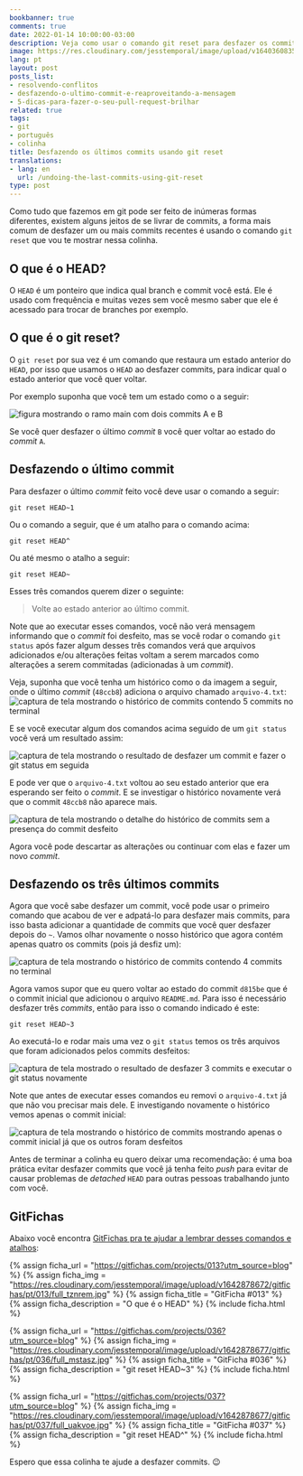 ```yaml
---
bookbanner: true
comments: true
date: 2022-01-14 10:00:00-03:00
description: Veja como usar o comando git reset para desfazer os commits recentes
image: https://res.cloudinary.com/jesstemporal/image/upload/v1640360835/covers/colinha_igmf4s.png
lang: pt
layout: post
posts_list:
- resolvendo-conflitos
- desfazendo-o-ultimo-commit-e-reaproveitando-a-mensagem
- 5-dicas-para-fazer-o-seu-pull-request-brilhar
related: true
tags:
- git
- português
- colinha
title: Desfazendo os últimos commits usando git reset
translations:
- lang: en
  url: /undoing-the-last-commits-using-git-reset
type: post
---
```


Como tudo que fazemos em git pode ser feito de inúmeras formas diferentes, existem alguns jeitos de se livrar de commits, a forma mais comum de desfazer um ou mais commits recentes é usando o comando `git reset` que vou te mostrar nessa colinha.

## O que é o HEAD?

O `HEAD` é um ponteiro que indica qual branch e commit você está. Ele é usado com frequência e muitas vezes sem você mesmo saber que ele é acessado para trocar de branches por exemplo.

## O que é o git reset?

O `git reset` por sua vez é um comando que restaura um estado anterior do `HEAD`, por isso que usamos o `HEAD` ao desfazer commits, para indicar qual o estado anterior que você quer voltar.

Por exemplo suponha que você tem um estado como o a seguir:

![figura mostrando o ramo main com dois commits A e B](https://res.cloudinary.com/jesstemporal/image/upload/v1642207791/main-with-2-commits_gfyez0.jpg)

Se você quer desfazer o último _commit_ `B` você quer voltar ao estado do _commit_ `A`.

## Desfazendo o último commit

Para desfazer o último _commit_ feito você deve usar o comando a seguir:

```console
git reset HEAD~1
```

Ou o comando a seguir, que é um atalho para o comando acima:

```console
git reset HEAD^
```

Ou até mesmo o atalho a seguir:

```console
git reset HEAD~
```

Esses três comandos querem dizer o seguinte:

> Volte ao estado anterior ao último commit.

Note que ao executar esses comandos, você não verá mensagem informando que o _commit_ foi desfeito, mas se você rodar o comando `git status` após fazer algum desses três comandos verá que arquivos adicionados e/ou alterações feitas voltam a serem marcados como alterações a serem commitadas (adicionadas à um _commit_).

Veja, suponha que você tenha um histórico como o da imagem a seguir, onde o último _commit_ (`48ccb8`) adiciona o arquivo chamado `arquivo-4.txt`: ![captura de tela mostrando o histórico de commits contendo 5 commits no terminal](https://res.cloudinary.com/jesstemporal/image/upload/v1642202652/git-reset/git-reset-fig-2_jwpjuz.png)

E se você executar algum dos comandos acima seguido de um `git status` você verá um resultado assim:

![captura de tela mostrando o resultado de desfazer um commit e fazer o git status em seguida](https://res.cloudinary.com/jesstemporal/image/upload/v1642202651/git-reset/git-reset-fig-3_pjexyo.png)

E pode ver que o `arquivo-4.txt` voltou ao seu estado anterior que era esperando ser feito o _commit_. E se investigar o histórico novamente verá que o commit `48ccb8` não aparece mais.

![captura de tela mostrando o detalhe do histórico de commits sem a presença do commit desfeito](https://res.cloudinary.com/jesstemporal/image/upload/v1642202651/git-reset/git-reset-fig-4_wv1m7u.png)

Agora você pode descartar as alterações ou continuar com elas e fazer um novo _commit_.

## Desfazendo os três últimos commits

Agora que você sabe desfazer um commit, você pode usar o primeiro comando que acabou de ver e adpatá-lo para desfazer mais commits, para isso basta adicionar a quantidade de commits que você quer desfazer depois do `~`. Vamos olhar novamente o nosso histórico que agora contém apenas quatro os commits (pois já desfiz um):

![captura de tela mostrando o histórico de commits contendo 4 commits no terminal](https://res.cloudinary.com/jesstemporal/image/upload/v1642202652/git-reset/git-reset-fig-5_qlmf7l.png)

Agora vamos supor que eu quero voltar ao estado do commit `d815be` que é o commit inicial que adicionou o arquivo `README.md`. Para isso é necessário desfazer três _commits_, então para isso o comando indicado é este:

```console
git reset HEAD~3
```

Ao executá-lo e rodar mais uma vez o `git status` temos os três arquivos que foram adicionados pelos commits desfeitos:

![captura de tela mostrado o resultado de desfazer 3 commits e executar o git status novamente](https://res.cloudinary.com/jesstemporal/image/upload/v1642202650/git-reset/git-reset-fig-6_jia6mq.png)

Note que antes de executar esses comandos eu removi o `arquivo-4.txt` já que não vou precisar mais dele. E investigando novamente o histórico vemos apenas o commit inicial:

![captura de tela mostrando o histórico de commits mostrando apenas o commit inicial já que os outros foram desfeitos](https://res.cloudinary.com/jesstemporal/image/upload/v1642202652/git-reset/git-reset-fig-7_ymvagr.png)

Antes de terminar a colinha eu quero deixar uma recomendação: é uma boa prática evitar desfazer commits que você já tenha feito _push_ para evitar de causar problemas de _detached_ `HEAD` para outras pessoas trabalhando junto com você.

## GitFichas

Abaixo você encontra [GitFichas pra te ajudar a lembrar desses comandos e atalhos](https://gitfichas.com):

{% assign ficha_url = "https://gitfichas.com/projects/013?utm_source=blog" %}
{% assign ficha_img = "https://res.cloudinary.com/jesstemporal/image/upload/v1642878672/gitfichas/pt/013/full_tznrem.jpg" %}
{% assign ficha_title = "GitFicha #013" %}
{% assign ficha_description = "O que é o HEAD" %}
{% include ficha.html %}

{% assign ficha_url = "https://gitfichas.com/projects/036?utm_source=blog" %}
{% assign ficha_img = "https://res.cloudinary.com/jesstemporal/image/upload/v1642878677/gitfichas/pt/036/full_mstasz.jpg" %}
{% assign ficha_title = "GitFicha #036" %}
{% assign ficha_description = "git reset HEAD\~3" %}
{% include ficha.html %}

{% assign ficha_url = "https://gitfichas.com/projects/037?utm_source=blog" %}
{% assign ficha_img = "https://res.cloudinary.com/jesstemporal/image/upload/v1642878677/gitfichas/pt/037/full_uakvoe.jpg" %}
{% assign ficha_title = "GitFicha #037" %}
{% assign ficha_description = "git reset HEAD^" %}
{% include ficha.html %}

Espero que essa colinha te ajude a desfazer commits. 😉